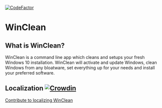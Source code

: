 [![CodeFactor](https://www.codefactor.io/repository/github/akjo03/winclean/badge)](https://www.codefactor.io/repository/github/akjo03/winclean)

# WinClean

## What is WinClean?
WinClean is a command line app which cleans and setups your fresh Windows 10 installation. WinClean will activate and update Windows, clean Windows from any bloatware, set everything up for your needs and install your preferred software.

## Localization [![Crowdin](https://badges.crowdin.net/winclean/localized.svg)](https://crowdin.com)
[Contribute to localizing WinClean](https://crowdin.com/project/winclean)

